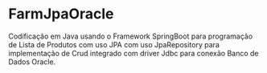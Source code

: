 # FarmJpaOracle

Codificação em Java usando o Framework SpringBoot para programação de Lista de Produtos com uso JPA com uso JpaRepository para implementação de Crud integrado com driver 
Jdbc para conexão Banco de Dados Oracle.
